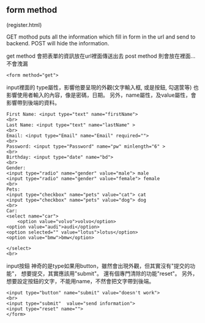 ## form method
(register.html)

GET mothod puts all the information which fill in form in the url and send to backend.
POST will hide the information.

get method 會把表單的資訊放在url裡面傳送出去
post method 則會放在裡面...不會洩漏
```
<form method="get">
```

input裡面的
type屬性，影響他要呈現的外觀(文字輸入框, 或是按鈕, 勾選筐等)
也影響使用者輸入的內容，像是密碼，日期。
另外，name屬性，及value屬性，會影響帶到後端的資料。

```
First Name: <input type="text" name="firstName">	 
<br>
Last Name: <input type="text" name="lastName" >
<br>
Email: <input type="Email" name="Email" required="">
<br>
Password: <input type="Password" name="pw" minlength="6" >
<br>
Birthday: <input type="date" name="bd">
<br>
Gender:
<input type="radio" name="gender" value="male"> male
<input type="radio" name="gender" value="female"> female
<br>
Pets:
<input type="checkbox" name="pets" value="cat"> cat
<input type="checkbox" name="pets" value="dog"> dog
<br>
Car:
<select name="car">
	<option value="volvo">volvo</option>
<option value="audi">audi</option>
<option selected="" value="lotus">lotus</option>
<option value="bmw">bmw</option>

</select>
<br>
```
input按鈕
神奇的是type如果用button，雖然會出現外觀，但其實沒有"提交的功能"，
想要提交，其實應該用"submit"。
還有個專門清除的功能"reset"。
另外，想要設定按鈕的文字，不能用name，不然會把文字帶到後端。

```
<input type="button" name="submit" value="doesn't work">
<br>
<input type="submit"  value="send information">
<input type="reset" name="">
</form>
```
